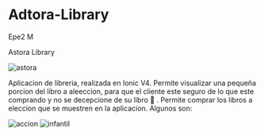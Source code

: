 # Adtora-Library
Epe2 M


Astora Library


![astora](https://github.com/radmis1/Adtora-Library/blob/master/src/assets/A.png)


Aplicacion de libreria, realizada en Ionic V4.
  Permite visualizar una pequeña porcion del libro a aleeccion, para que el cliente este seguro de lo que este comprando y no se decepcione de su libro :poop: .
    Permite comprar los libros a eleccion que se muestren en la aplicacion.
    Algunos son:
    
    
 ![accion](https://github.com/radmis1/Adtora-Library/blob/master/src/assets/accion3.jpg)
 ![infantil](https://github.com/radmis1/Adtora-Library/blob/master/src/assets/infantil2.jpg)
    

    
    
    
